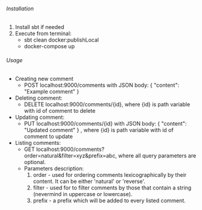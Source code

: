 ###### Installation
1) Install sbt if needed
2) Execute from terminal:
    - sbt clean docker:publishLocal
    - docker-compose up
    
###### Usage

- Creating new comment
    - POST  localhost:9000/comments
        with JSON body:
        {
            "content": "Example comment"
        }
- Deleting comment:
    - DELETE localhost:9000/comments/{id},
        where {id} is path variable with id
        of comment to delete
- Updating comment:
    - PUT localhost:9000/comments/{id}
        with JSON body:
        {
            "content":  "Updated comment"
        }
        , where {id} is path variable with id
         of comment to update
- Listing comments:
    - GET localhost:9000/comments?order=natural&filter=xyz&prefix=abc,
        where all query parameters are optional.
    - Parameters description:
        1) order - used for ordering comments lexicographically
         by their content. It can be either 'natural' or 'reverse'.
        2) filter - used for to filter comments by those that contain
         a string (nevermind in uppercase or lowercase).
        3) prefix - a prefix which will be added to every listed comment.